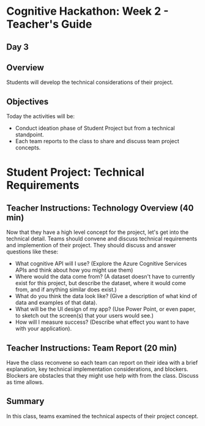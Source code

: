 # Cognitive Hackathon: Week 2 - Teacher's Guide
## Day 3

## Overview
Students will develop the technical considerations of their project.

## Objectives
Today the activities will be:
* Conduct ideation phase of Student Project but from a technical standpoint. 
* Each team reports to the class to share and discuss team project concepts.

# Student Project: Technical Requirements

## Teacher Instructions: Technology Overview (40 min)
Now that they have a high level concept for the project, let's get into the technical detail. Teams should convene and discuss technical requirements and implemention of their project. They should discuss and answer questions like these:

* What cognitive API will I use? (Explore the Azure Cognitive Services APIs and think about how you might use them)
* Where would the data come from? (A dataset doesn't have to currently exist for this project, but describe the dataset, where it would come from, and if anything similar does exist.)
* What do you think the data look like? (Give a description of what kind of data and examples of that data).
* What will be the UI design of my app? (Use Power Point, or even paper, to sketch out the screen(s) that your users would see.)
* How will I measure success? (Describe what effect you want to have with your application).


## Teacher Instructions: Team Report (20 min)
Have the class reconvene so each team can report on their idea with a brief explanation, key technical implementation considerations, and blockers.  Blockers are obstacles that they might use help with from the class. Discuss as time allows.

## Summary
In this class, teams examined the technical aspects of their project concept.
